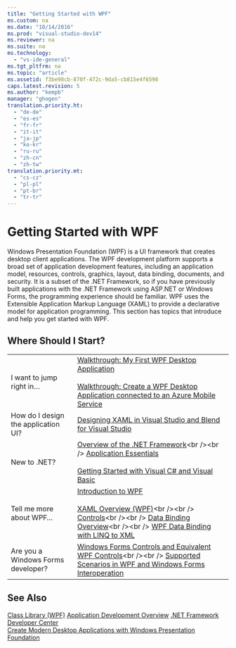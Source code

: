 ```yaml
---
title: "Getting Started with WPF"
ms.custom: na
ms.date: "10/14/2016"
ms.prod: "visual-studio-dev14"
ms.reviewer: na
ms.suite: na
ms.technology: 
  - "vs-ide-general"
ms.tgt_pltfrm: na
ms.topic: "article"
ms.assetid: f3be98cb-870f-472c-9da5-cb815e4f6598
caps.latest.revision: 5
ms.author: "kempb"
manager: "ghogen"
translation.priority.ht: 
  - "de-de"
  - "es-es"
  - "fr-fr"
  - "it-it"
  - "ja-jp"
  - "ko-kr"
  - "ru-ru"
  - "zh-cn"
  - "zh-tw"
translation.priority.mt: 
  - "cs-cz"
  - "pl-pl"
  - "pt-br"
  - "tr-tr"
---
```

# Getting Started with WPF
Windows Presentation Foundation (WPF) is a UI framework that creates desktop client applications. The WPF development platform supports a broad set of application development features, including an application model, resources, controls, graphics, layout, data binding, documents, and security. It is a subset of the .NET Framework, so if you have previously built applications with the .NET Framework using ASP.NET or Windows Forms, the programming experience should be familiar. WPF uses the Extensible Application Markup Language (XAML) to provide a declarative model for application programming. This section has topics that introduce and help you get started with WPF.  
  
## Where Should I Start?  
  
|||  
|-|-|  
|I want to jump right in…|[Walkthrough: My First WPF Desktop Application](../designers/walkthrough--my-first-wpf-desktop-application2.md)<br /><br /> [Walkthrough: Create a WPF Desktop Application connected to an Azure Mobile Service](../designers/walkthrough--create-a-wpf-desktop-application-connected-to-an-azure-mobile-service.md)|  
|How do I design the application UI?|[Designing XAML in Visual Studio and Blend for Visual Studio](../designers/designing-xaml-in-visual-studio.md)|  
|New to .NET?|[Overview of the .NET Framework](https://msdn.microsoft.com/en-us/library/zw4w595w\(v=vs.140\).aspx)<br /><br /> [Application Essentials](../Topic/.NET%20Framework%20Application%20Essentials.md)<br /><br /> [Getting Started with Visual C# and Visual Basic](https://msdn.microsoft.com/en-us/library/dd492171\(v=vs.140\).aspx)|  
|Tell me more about WPF…|[Introduction to WPF](../designers/introduction-to-wpf.md)<br /><br /> [XAML Overview (WPF)](https://msdn.microsoft.com/en-us/library/ms752059\(v=vs.100\).aspx)<br /><br /> [Controls](https://msdn.microsoft.com/en-us/library/bb613551\(v=vs.100\).aspx)<br /><br /> [Data Binding Overview](https://msdn.microsoft.com/en-us/library/ms752347\(v=vs.100\).aspx)<br /><br /> [WPF Data Binding with LINQ to XML](../designers/wpf-data-binding-with-linq-to-xml.md)|  
|Are you a Windows Forms developer?|[Windows Forms Controls and Equivalent WPF Controls](https://msdn.microsoft.com/en-us/library/ms750559\(v=vs.100\).aspx)<br /><br /> [Supported Scenarios in WPF and Windows Forms Interoperation](https://msdn.microsoft.com/en-us/library/ms751797\(v=vs.100\).aspx)|  
  
## See Also  
 [Class Library (WPF)](https://msdn.microsoft.com/en-us/library/ms753307\(v=vs.100\).aspx)   
 [Application Development Overview](https://msdn.microsoft.com/en-us/library/bb613549\(v=vs.100\).aspx)   
 [.NET Framework Developer Center](http://go.microsoft.com/fwlink/?LinkId=187437)   
 [Create Modern Desktop Applications with Windows Presentation Foundation](../designers/create-modern-desktop-applications-with-windows-presentation-foundation.md)